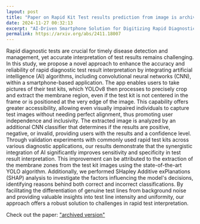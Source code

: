 ```yaml
---
layout: post
title: "Paper on Rapid Kit Test results prediction from image is archived!"
date: 2024-11-27 00:32:13
excerpt: "AI-Driven Smartphone Solution for Digitizing Rapid Diagnostic Test Kits and Enhancing Accessibility for the Visually Impaired"
permalink: https://arxiv.org/abs/2411.18007
---
```

Rapid diagnostic tests are crucial for timely disease detection and management, yet accurate interpretation of test results remains challenging. In this study, we propose a novel approach to enhance the accuracy and reliability of rapid diagnostic test result interpretation by integrating artificial intelligence (AI) algorithms, including convolutional neural networks (CNN), within a smartphone-based application. The app enables users to take pictures of their test kits, which YOLOv8 then processes to precisely crop and extract the membrane region, even if the test kit is not centered in the frame or is positioned at the very edge of the image. This capability offers greater accessibility, allowing even visually impaired individuals to capture test images without needing perfect alignment, thus promoting user independence and inclusivity. The extracted image is analyzed by an additional CNN classifier that determines if the results are positive, negative, or invalid, providing users with the results and a confidence level. Through validation experiments with commonly used rapid test kits across various diagnostic applications, our results demonstrate that the synergistic integration of AI significantly improves sensitivity and specificity in test result interpretation. This improvement can be attributed to the extraction of the membrane zones from the test kit images using the state-of-the-art YOLO algorithm. Additionally, we performed SHapley Additive exPlanations (SHAP) analysis to investigate the factors influencing the model's decisions, identifying reasons behind both correct and incorrect classifications. By facilitating the differentiation of genuine test lines from background noise and providing valuable insights into test line intensity and uniformity, our approach offers a robust solution to challenges in rapid test interpretation.

Check out the paper: <a href="https://arxiv.org/abs/2411.18007">"archived version"</a>